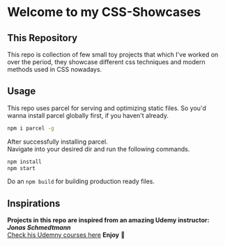 # Welcome to my CSS-Showcases

## This Repository
This repo is collection of few small toy projects that which I've worked on over the period, they showcase different css techniques and modern methods used in CSS nowadays.

## Usage
This repo uses parcel for serving and optimizing static files.
So you'd wanna install parcel globally first, if you haven't already.

```sh
npm i parcel -g
```

After successfully installing parcel.<br>
Navigate into your desired dir and run the following commands.
```bash
npm install
npm start
```

Do an ```npm build``` for building production ready files.

## Inspirations

**Projects in this repo are inspired from an amazing Udemy instructor: *Jonas Schmedtmann*** <br>
[Check his Udemny courses here](https://www.udemy.com/user/jonasschmedtmann/) **Enjoy** 🎉
